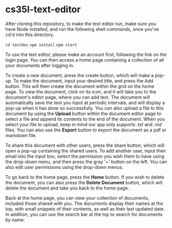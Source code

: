 # cs35l-text-editor

After cloning this repository, to make the text editor run, make sure you have Node installed, and run the following shell commands, once you've cd'd into this directory.

`cd textdoc`
`npm install`
`npm start`

To use the text editor, please make an account first, following the link on the login page. You can then access a home page containing a collection of all your documents after logging in. 

To create a new document, press the create button, which will make a pop-up. To make the document, input your desired title, and press the Add button. This will then create the document within the grid on the home page. To view the document, click on its icon, and it will take you to the document's editor page, where you can add text. The document will automatically save the text you input at periodic intervals, and will display a pop-up when it has done so successfully. You can also upload a file to this document by using the **Upload** button within the document editor page to select a file and append its contents to the end of the document. When you select your file to upload, keep in mind our app only supports *.txt* and *.md* files. You can also use the **Export** button to export the document as a pdf or markdown file.

To share this document with other users, press the share button, which will open a pop-up containing the shared users. To add another user, input their email into the input box, select the permission you wish them to have using the drop-down menu, and then press the gray '+' button on the left. You can also edit user permissions using the drop-down menus. 

To go back to the home page, press the **Home** button. If you wish to delete the document, you can also press the **Delete Document** button, which will delete the document and take you back to the home page. 

Back at the home page, you can view your collection of documents, included those shared with you. The documents display their names at the top, with small snippets of their contents, as well as their last updated date. In addition, you can use the search bar at the top to search for documents by name.